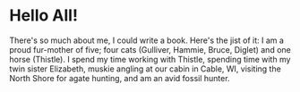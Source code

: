 Hello All!
==========
There's so much about me, I could write a book. Here's the jist of it: I am a proud fur-mother of five; four cats (Gulliver, Hammie, Bruce, Diglet) and one horse (Thistle). I spend my time working with Thistle, spending time with my twin sister Elizabeth, muskie angling at our cabin in Cable, WI, visiting the North Shore for agate hunting, and am an avid fossil hunter. 
